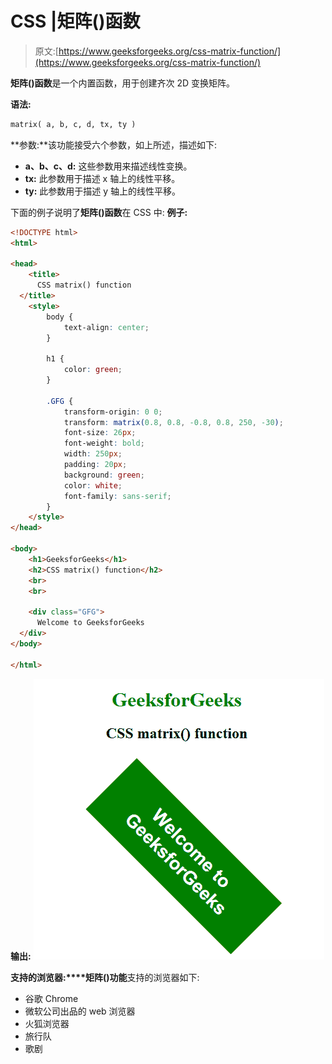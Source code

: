 # CSS |矩阵()函数

> 原文:[https://www.geeksforgeeks.org/css-matrix-function/](https://www.geeksforgeeks.org/css-matrix-function/)

**矩阵()函数**是一个内置函数，用于创建齐次 2D 变换矩阵。

**语法:**

```html
matrix( a, b, c, d, tx, ty )
```

**参数:**该功能接受六个参数，如上所述，描述如下:

*   **a、b、c、d:** 这些参数用来描述线性变换。
*   **tx:** 此参数用于描述 x 轴上的线性平移。
*   **ty:** 此参数用于描述 y 轴上的线性平移。

下面的例子说明了**矩阵()函数**在 CSS 中:
**例子:**

```html
<!DOCTYPE html>
<html>

<head>
    <title>
      CSS matrix() function
  </title>
    <style>
        body {
            text-align: center;
        }

        h1 {
            color: green;
        }

        .GFG {
            transform-origin: 0 0;
            transform: matrix(0.8, 0.8, -0.8, 0.8, 250, -30);
            font-size: 26px;
            font-weight: bold;
            width: 250px;
            padding: 20px;
            background: green;
            color: white;
            font-family: sans-serif;
        }
    </style>
</head>

<body>
    <h1>GeeksforGeeks</h1>
    <h2>CSS matrix() function</h2>
    <br>
    <br>

    <div class="GFG">
      Welcome to GeeksforGeeks
  </div>
</body>

</html>
```

**输出:**
![](img/bcfe33b17dd0dbb52ca8ad8999eb98fc.png)

**支持的浏览器:****矩阵()功能**支持的浏览器如下:

*   谷歌 Chrome
*   微软公司出品的 web 浏览器
*   火狐浏览器
*   旅行队
*   歌剧